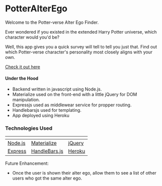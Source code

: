 # PotterAlterEgo

Welcome to the Potter-verse Alter Ego Finder. 

Ever wondered if you existed in the extended Harry Potter universe, which character would you'd be?

Well, this app gives you a quick survey will tell to tell you just that. Find out which Potter-verse character's personality most closely aligns with your own.

[Check it out here](https://desolate-coast-33262.herokuapp.com/home)

#### Under the Hood

* Backend written in javascript using Node.js.
* Materialize used on the front-end with a little jQuery for DOM manipulation.
* Expressjs used as middlewear service for propper routing.
* Handlebarsjs used for templating.
* App deployed using Heroku

### Technologies Used
[]() | []() | []()
------------------ | -------------------- | --------------------
[Node.js]() | [Materialize]() | [jQuery]()
[Express]() | [HandleBars.js]() | [Heroku]()


Future Enhancement:
* Once the user is shown their alter ego, allow them to see a list of other users who got the same alter ego.